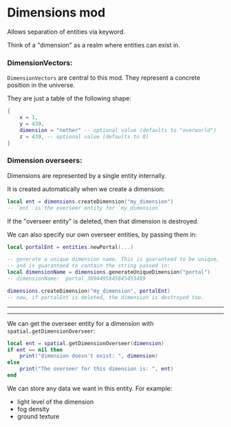 
# Dimensions mod

Allows separation of entities via keyword.

Think of a "dimension" as a realm where entities can exist in.




### DimensionVectors:
`DimensionVectors` are central to this mod.
They represent a concrete position in the universe.

They are just a table of the following shape:
```lua
{
    x = 1,
    y = 439,
    dimension = "nether" -- optional value (defaults to "overworld")
    z = 439, -- optional value (defaults to 0)
}
```



### Dimension overseers:
Dimensions are represented by a single entity internally.

It is created automatically when we create a dimension:
```lua
local ent = dimensions.createDimension("my_dimension")
-- `ent` is the overseer entity for `my_dimension`
```

If the "overseer entity" is deleted, then that dimension is destroyed.

We can also specify our own overseer entities, by passing them in:
```lua
local portalEnt = entities.newPortal(...)

-- generate a unique dimension name. This is guaranteed to be unique,
-- and is guaranteed to contain the string passed in:
local dimensionName = dimensions.generateUniqueDimension("portal")
-- dimensionName:  portal_3894495845845453489

dimensions.createDimension("my_dimension", portalEnt)
-- now, if portalEnt is deleted, the dimension is destroyed too.
```

-----------------------

-----------------------

We can get the overseer entity for a dimension with `spatial.getDimensionOverseer`:
```lua
local ent = spatial.getDimensionOverseer(dimension)
if ent == nil then
    print("dimension doesn't exist: ", dimension)
else
    print("The overseer for this dimension is: ", ent)
end
```

We can store any data we want in this entity. For example:
- light level of the dimension
- fog density
- ground texture


